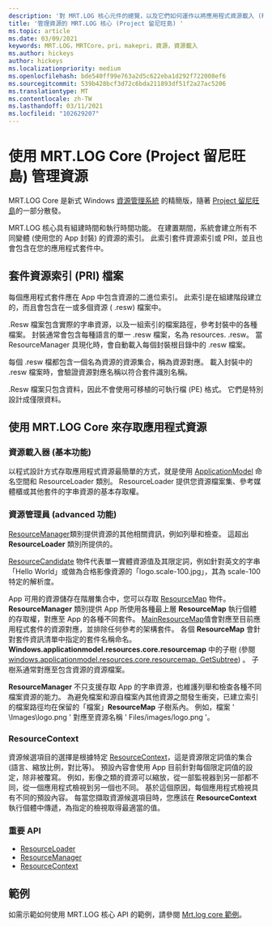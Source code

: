 ```yaml
---
description: '對 MRT.LOG 核心元件的總覽，以及它們如何運作以將應用程式資源載入 (Project 留尼旺島) '
title: '管理資源的 MRT.LOG 核心 (Project 留尼旺島) '
ms.topic: article
ms.date: 03/09/2021
keywords: MRT.LOG，MRTCore，pri，makepri，資源，資源載入
ms.author: hickeys
author: hickeys
ms.localizationpriority: medium
ms.openlocfilehash: bde540ff99e763a2d5c622eba1d292f722008ef6
ms.sourcegitcommit: 539b428bcf3d72c6bda211893df51f2a27ac5206
ms.translationtype: MT
ms.contentlocale: zh-TW
ms.lasthandoff: 03/11/2021
ms.locfileid: "102629207"
---
```

# <a name="manage-resources-with-mrt-core-project-reunion"></a>使用 MRT.LOG Core (Project 留尼旺島) 管理資源

MRT.LOG Core 是新式 Windows [資源管理系統](/windows/uwp/app-resources/resource-management-system) 的精簡版，隨著 [Project 留尼旺島](../index.md)的一部分散發。

MRT.LOG 核心具有組建時間和執行時間功能。 在建置期間，系統會建立所有不同變體 (使用您的 App 封裝) 的資源的索引。 此索引套件資源索引或 PRI，並且也會包含在您的應用程式套件中。

## <a name="package-resource-index-pri-file"></a>套件資源索引 (PRI) 檔案

每個應用程式套件應在 App 中包含資源的二進位索引。 此索引是在組建階段建立的，而且會包含在一或多個資源 ( .resw) 檔案中。

.Resw 檔案包含實際的字串資源，以及一組索引的檔案路徑，參考封裝中的各種檔案。
封裝通常會包含每種語言的單一 .resw 檔案，名為 resources. .resw。 當 ResourceManager 具現化時，會自動載入每個封裝根目錄中的 .resw 檔案。

每個 .resw 檔都包含一個名為資源的資源集合，稱為資源對應。 載入封裝中的 .resw 檔案時，會驗證資源對應名稱以符合套件識別名稱。

.Resw 檔案只包含資料，因此不會使用可移植的可執行檔 (PE) 格式。 它們是特別設計成僅限資料。

## <a name="using-mrt-core-to-access-app-resources"></a>使用 MRT.LOG Core 來存取應用程式資源

### <a name="resource-loader-basic-functionality"></a>資源載入器 (基本功能) 

以程式設計方式存取應用程式資源最簡單的方式，就是使用 [ApplicationModel](/windows/winui/api/microsoft.applicationmodel.resources) 命名空間和 ResourceLoader 類別。 ResourceLoader 提供您資源檔案集、參考媒體櫃或其他套件的字串資源的基本存取權。

### <a name="resource-manager-advanced-functionality"></a>資源管理員 (advanced 功能) 

[ResourceManager](/windows/winui/api/microsoft.applicationmodel.resources.resourcemanager)類別提供資源的其他相關資訊，例如列舉和檢查。 這超出 **ResourceLoader** 類別所提供的。

[ResourceCandidate](/windows/winui/api/microsoft.applicationmodel.resources.resourcecandidate) 物件代表單一實體資源值及其限定詞，例如針對英文的字串「Hello World」或做為合格影像資源的「logo.scale-100.jpg」，其為 scale-100 特定的解析度。

App 可用的資源儲存在階層集合中，您可以存取 [ResourceMap](/windows/winui/api/microsoft.applicationmodel.resources.resourcemap) 物件。 **ResourceManager** 類別提供 App 所使用各種最上層 **ResourceMap** 執行個體的存取權，對應至 App 的各種不同套件。 [MainResourceMap](/windows/winui/api/microsoft.applicationmodel.resources.resourcemanager.mainresourcemap)值會對應至目前應用程式套件的資源對應，並排除任何參考的架構套件。 各個 **ResourceMap** 會針對套件資訊清單中指定的套件名稱命名。 **Windows.applicationmodel.resources.core.resourcemap** 中的子樹 (參閱 [windows.applicationmodel.resources.core.resourcemap. GetSubtree](/windows/winui/api/microsoft.applicationmodel.resources.resourcemap.getsubtree)) 。 子樹系通常對應至包含資源的資源檔案。

**ResourceManager** 不只支援存取 App 的字串資源，也維護列舉和檢查各種不同檔案資源的能力。 為避免檔案和源自檔案內其他資源之間發生衝突，已建立索引的檔案路徑均在保留的「檔案」**ResourceMap** 子樹系內。 例如，檔案 ' \Images\logo.png ' 對應至資源名稱 ' Files/images/logo.png '。

### <a name="resourcecontext"></a>ResourceContext

資源候選項目的選擇是根據特定 [ResourceContext](/windows/winui/api/microsoft.applicationmodel.resources.resourcecontext)，這是資源限定詞值的集合 (語言、縮放比例，對比等)。 預設內容會使用 App 目前針對每個限定詞值的設定，除非被覆寫。 例如，影像之類的資源可以縮放，從一部監視器到另一部都不同，從一個應用程式檢視到另一個也不同。 基於這個原因，每個應用程式檢視具有不同的預設內容。 每當您擷取資源候選項目時，您應該在 **ResourceContext** 執行個體中傳遞，為指定的檢視取得最適當的值。

### <a name="important-apis"></a>重要 API

- [ResourceLoader](/windows/winui/api/microsoft.applicationmodel.resources.resourceloader)
- [ResourceManager](/windows/winui/api/microsoft.applicationmodel.resources.resourcemanager)
- [ResourceContext](/windows/winui/api/microsoft.applicationmodel.resources.resourcecontext)

## <a name="sample"></a>範例

如需示範如何使用 MRT.LOG 核心 API 的範例，請參閱 [Mrt.log core 範例](https://github.com/microsoft/Project-Reunion-Samples/tree/main/MrtCore)。

